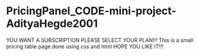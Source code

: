 # PricingPanel_CODE-mini-project-AdityaHegde2001
YOU WANT A SUBSCRIPTION PLEASE SELECT YOUR PLAN!!!
This is a small pricing table page done using css and  html
HOPE YOU LIKE IT!!!
